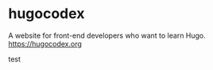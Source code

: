 # hugocodex

A website for front-end developers who want to learn Hugo. https://hugocodex.org

test
